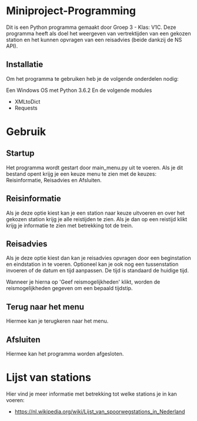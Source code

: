 # Miniproject-Programming
Dit is een Python programma gemaakt door Groep 3 - Klas: V1C. Deze programma heeft als doel het weergeven van
vertrektijden van een gekozen station en het kunnen opvragen van een reisadvies (beide dankzij de NS API).

## Installatie
Om het programma te gebruiken heb je de volgende onderdelen nodig:

Een Windows OS met Python 3.6.2
En de volgende modules
- XMLtoDict
- Requests

# Gebruik

## Startup
Het programma wordt gestart door main_menu.py uit te voeren.
Als je dit bestand opent krijg je een keuze menu te zien met de keuzes: Reisinformatie, Reisadvies en Afsluiten.

## Reisinformatie
Als je deze optie kiest kan je een station naar keuze uitvoeren en over het gekozen station krijg je alle reistijden te zien. Als je dan op een reistijd klikt krijg je informatie te zien met betrekking tot de trein.

## Reisadvies
Als je deze optie kiest dan kan je reisadvies opvragen door een beginstation en eindstation in te voeren. Optioneel kan je ook nog een tussenstation invoeren of de datum en tijd aanpassen. De tijd is standaard de huidige tijd.

Wanneer je hierna op 'Geef reismogelijkheden' klikt, worden de reismogelijkheden gegeven om een bepaald tijdstip.

## Terug naar het menu
Hiermee kan je terugkeren naar het menu.

## Afsluiten
Hiermee kan het programma worden afgesloten.

# Lijst van stations

Hier vind je meer informatie met betrekking tot welke stations je in kan voeren:
- https://nl.wikipedia.org/wiki/Lijst_van_spoorwegstations_in_Nederland